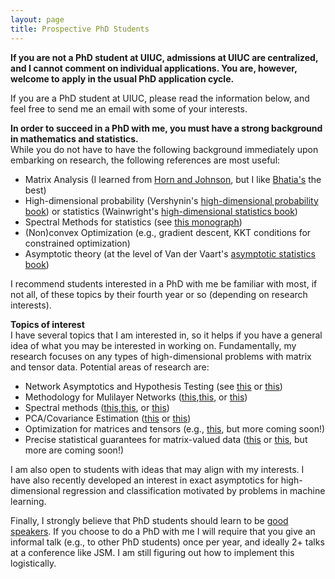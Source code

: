 ```yaml
---
layout: page
title: Prospective PhD Students
---
```

<b>If you are not a PhD student at UIUC, admissions at UIUC are centralized, and I cannot comment on individual applications.  You are, however, welcome to apply in the usual PhD application cycle.</b>

If you are a PhD student at UIUC, please read the information below, and feel free to send me an email with some of your interests.

<b>In order to succeed in a PhD with me, you must have a strong background in mathematics and statistics.</b><br />
While you do not have to have the following background immediately upon embarking on research, the following references are most useful:
<ul>
<li>Matrix Analysis (I learned from <a href = "https://www.cambridge.org/core/books/matrix-analysis/9CF2CB491C9E97948B15FAD835EF9A8B">Horn and Johnson</a>, but I like <a href = "https://link.springer.com/book/10.1007/978-1-4612-0653-8">Bhatia's</a> the best)
</li>
<li>High-dimensional probability (Vershynin's <a href = "https://www.math.uci.edu/~rvershyn/papers/HDP-book/HDP-book.html">high-dimensional probability book</a>) or statistics (Wainwright's <a href = "https://www.cambridge.org/core/books/highdimensional-statistics/8A91ECEEC38F46DAB53E9FF8757C7A4E">high-dimensional statistics book</a>)
</li>
<li>Spectral Methods for statistics (see <a href = "https://arxiv.org/abs/2012.08496">this monograph</a>)
</li>
<li>(Non)convex Optimization (e.g., gradient descent, KKT conditions for constrained optimization) 
</li>
<li>Asymptotic theory (at the level of Van der Vaart's <a href = "https://www.cambridge.org/core/books/asymptotic-statistics/A3C7DAD3F7E66A1FA60E9C8FE132EE1D">asymptotic statistics book</a>) 
</li>
</ul>
I recommend students interested in a PhD with me be familiar with most, if not all, of these topics by their fourth year or so (depending on research interests).  

<b>Topics of interest</b><br />
I have several topics that I am interested in, so it helps if you have a general idea of what you may be interested in working on.  Fundamentally, my research focuses on any types of high-dimensional problems with matrix and tensor data.
Potential areas of research are:
<ul>
<li>Network Asymptotics and Hypothesis Testing (see <a href ="https://arxiv.org/abs/2012.09828">this</a> or <a href ="https://arxiv.org/abs/2305.06353">this</a>) </li>
<li>Methodology for Mulilayer Networks (<a href ="https://arxiv.org/abs/2212.05053">this</a>,<a href ="https://arxiv.org/abs/2212.08642">this</a>, or <a href ="https://arxiv.org/abs/2305.06353">this</a>) </li>
<li>Spectral methods (<a href ="https://arxiv.org/abs/2212.05053">this</a>,<a href ="https://arxiv.org/abs/2308.02480">this</a>, or <a href ="https://arxiv.org/abs/2212.08642">this</a>)  </li>
<li>PCA/Covariance Estimation (<a href ="https://arxiv.org/abs/2308.02480">this</a> or <a href ="https://arxiv.org/abs/2202.04061">this</a>)  </li>
<li>Optimization for matrices and tensors (e.g., <a href ="https://arxiv.org/abs/2212.08642">this</a>, but more coming soon!)  </li>
<li>Precise statistical guarantees for matrix-valued data (<a href ="https://arxiv.org/abs/2308.02480">this</a> or <a href ="">this</a>, but more are coming soon!) 
</li>
</ul>
I am also open to students with ideas that may align with my interests.  I have also recently developed an interest in exact asymptotics for high-dimensional regression and classification motivated by problems in machine learning. 

Finally, I strongly believe that PhD students should learn to be <a href = "https://www.stat.cmu.edu/~aramdas/checklists/aadi-talk-checklist.pdf">good speakers</a>. 
If you choose to do a PhD with me I will require that you give an informal talk (e.g., to other PhD students) once per year, and ideally 2+ talks at a conference like JSM.  I am still figuring out how to implement this logistically. 